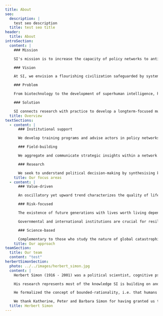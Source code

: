 ```yaml
---
title: About
seo:
  description: |
    test seo description
  title: test seo title
header:
  title: About
introSection:
  content: |
    ### Mission		

    SI's mission is to increase the capacity of policy networks to anticipate global catastrophic risks and build resilience for civilization to flourish.		

    ### Vision		

    At SI, we envision a flourishing civilization safeguarded by systems that mitigate global catastrophic risks. 		

    ### Problem		

    From biotechnology to the development of superhuman intelligence, humanity is facing emerging challenges of unprecedented scale. The existence of future generations with lives worth living depends on our civilization’s ability to safeguard them from such global catastrophic risks. But the multilateralism needed to govern these low-probability, high-impact events is currently out of sight.		

    ### Solution		

    SI connects research with practice to develop a longterm-focused multilateralism enhanced by science. Our tools, knowledge and community help international policy networks cope with uncertainty, competing objectives and the glut of information. Based in Geneva, Switzerland, we support policy networks centered around the United Nations, the European Union and national governments to discreetly foster their cooperation with the future.
  title: Overview
textSections:
  - content: |
      ### Institutional support

      We develop training programs and advise actors in policy networks with a focus on improving the collective capacity to process information and coordinate in a timely manner.

      ### Field-building

      We aggregate and communicate strategic insights within a network of longtermist policy actors to strengthen coordination, research and policy engagement.

      ### Research

      We seek to understand political decision-making by synthesising knowledge, formally modelling system dynamics and empirically testing models and hypotheses through experimentation.
    title: Our focus areas
  - content: |
      ### Value-driven

      An oscillatory yet upward trend characterizes the quality of life on earth. Despite harmful events such as large-scale epidemics and world wars, human civilization seems to progressively reach better equilibria. People are living longer and better, which suggests the future could be even better - and bigger. But with new capabilities come new risks.

      ### Risk-focused

      The existence of future generations with lives worth living depends on our civilization’s ability to safeguard them from global catastrophic risks. To better manage low-probability, high-impact events, it is important to improve adaptive decision-making in political institutions.

      Governmental and international institutions are crucial for resilience because policy-making facilitates large-scale action with longterm impacts. Designing effective longterm policy is difficult, however. High levels of uncertainty characterize our understanding of the drivers and effects of global challenges and how best to handle them. Policy-making consists of a myriad of actors with competing goals, imperfectly aggregating local information and concerns into collective outcomes. Humans have not evolved to coordinate around global issues in ways that would optimize longterm outcomes.

      ### Science-based

      Complementary to those who study the nature of global catastrophic risks, we focus on collective decision-making processes in policy networks to mitigate risks. We are uniting knowledge on public policy-making processes, human behaviour, the nature of risks, the drivers of resilience and the interface of science and policy.
    title: Our approach
teamSection:
  title: Our team
  content: "test"
herbertSimonSection:
  photo: ../../images/herbert_simon.jpg
  content: |
    Herbert Simon (1916 - 2001) was a political scientist, cognitive psychologist, computer scientist and economist.

    His research represents most of the knowledge SI is building on and aims to contribute to.

    He formalized the concept of bounded-rationality, i.e. that humans make decisions under uncertainty with cognitive constraints. He received the Nobel Prize in Economics in 1978 and the Turing Award in 1975. He is known for having seminally contributed to the fields of behavioural economics, public administration, complexity science and artificial intelligence.

    We thank Katherine, Peter and Barbara Simon for having granted us the honour of naming the Institute for Longterm Governance after their father.
  title: Herbert Simon
---
```

